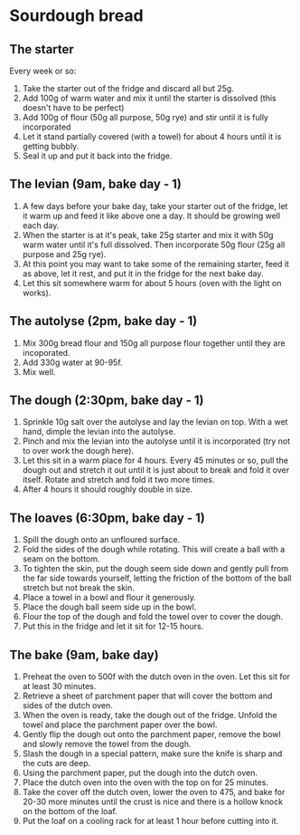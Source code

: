 # Sourdough bread

## The starter
Every week or so:
1. Take the starter out of the fridge and discard all but 25g.
1. Add 100g of warm water and mix it until the starter is dissolved (this doesn't have to be perfect)
1. Add 100g of flour (50g all purpose, 50g rye) and stir until it is fully incorporated
1. Let it stand partially covered (with a towel) for about 4 hours until it is getting bubbly.
1. Seal it up and put it back into the fridge.

## The levian (9am, bake day - 1)
1. A few days before your bake day, take your starter out of the fridge, let it warm up and feed it like above one a day. It should be growing well each day.
1. When the starter is at it's peak, take 25g starter and mix it with 50g warm water until it's full dissolved. Then incorporate 50g flour (25g all purpose and 25g rye).
1. At this point you may want to take some of the remaining starter, feed it as above, let it rest, and put it in the fridge for the next bake day.
1. Let this sit somewhere warm for about 5 hours (oven with the light on works).

## The autolyse (2pm, bake day - 1)
1. Mix 300g bread flour and 150g all purpose flour together until they are incoporated.
1. Add 330g water at 90-95f.
1. Mix well.

## The dough (2:30pm, bake day - 1)
1. Sprinkle 10g salt over the autolyse and lay the levian on top. With a wet hand, dimple the levian into the autolyse.
1. Pinch and mix the levian into the autolyse until it is incorporated (try not to over work the dough here).
1. Let this sit in a warm place for 4 hours. Every 45 minutes or so, pull the dough out and stretch it out until it is just about to break and fold it over itself. Rotate and stretch and fold it two more times.
1. After 4 hours it should roughly double in size.

## The loaves (6:30pm, bake day - 1)
1. Spill the dough onto an unfloured surface.
1. Fold the sides of the dough while rotating. This will create a ball with a seam on the bottom.
1. To tighten the skin, put the dough seem side down and gently pull from the far side towards yourself, letting the friction of the bottom of the ball stretch but not break the skin.
1. Place a towel in a bowl and flour it generously.
1. Place the dough ball seem side up in the bowl.
1. Flour the top of the dough and fold the towel over to cover the dough.
1. Put this in the fridge and let it sit for 12-15 hours.

## The bake (9am, bake day)
1. Preheat the oven to 500f with the dutch oven in the oven. Let this sit for at least 30 minutes.
1. Retrieve a sheet of parchment paper that will cover the bottom and sides of the dutch oven.
1. When the oven is ready, take the dough out of the fridge. Unfold the towel and place the parchment paper over the bowl.
1. Gently flip the dough out onto the parchment paper, remove the bowl and slowly remove the towel from the dough.
1. Slash the dough in a special pattern, make sure the knife is sharp and the cuts are deep.
1. Using the parchment paper, put the dough into the dutch oven.
1. Place the dutch oven into the oven with the top on for 25 minutes.
1. Take the cover off the dutch oven, lower the oven to 475, and bake for 20-30 more minutes until the crust is nice and there is a hollow knock on the bottom of the loaf.
1. Put the loaf on a cooling rack for at least 1 hour before cutting into it.
